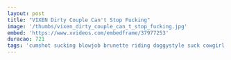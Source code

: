 ```yaml
---
layout: post
title: "VIXEN Dirty Couple Can't Stop Fucking"
image: '/thumbs/vixen_dirty_couple_can_t_stop_fucking.jpg'
embed: 'https://www.xvideos.com/embedframe/37977253'
duracao: 721
tags: 'cumshot sucking blowjob brunette riding doggystyle suck cowgirl pussy-licking 69 missionary big-tits spoon spooning licking-pussy licking-pussy prone-bone'
---
```

